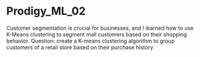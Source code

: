 # Prodigy_ML_02
Customer segmentation is crucial for businesses, and I learned how to use K-Means clustering to segment mall customers based on their shopping behavior.
Question: create a K-means clustering algorithm to group customers of a retail store based on their purchase history
